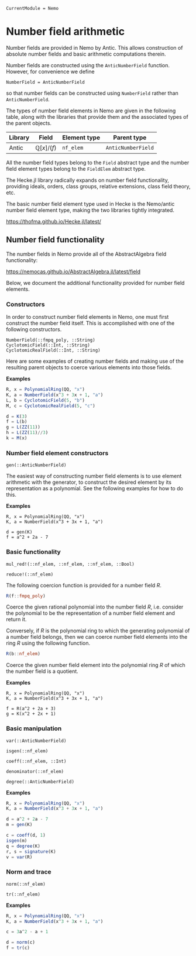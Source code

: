 ```@meta
CurrentModule = Nemo
```

# Number field arithmetic

Number fields are provided in Nemo by Antic. This allows construction of
absolute number fields and basic arithmetic computations therein.

Number fields are constructed using the `AnticNumberField` function. However,
for convenience we define

```
NumberField = AnticNumberField
```

so that number fields can be constructed using `NumberField` rather than
`AnticNumberField`. 

The types of number field elements in Nemo are given in the following table,
along with the libraries that provide them and the associated types of the
parent objects.

 Library | Field                          | Element type  | Parent type
---------|--------------------------------|---------------|---------------------
Antic    | $\mathbb{Q}[x]/(f)$            | `nf_elem`     | `AnticNumberField`

All the number field types belong to the `Field` abstract type and the number
field element types belong to the `FieldElem` abstract type.

The Hecke.jl library radically expands on number field functionality, providing
ideals, orders, class groups, relative extensions, class field theory, etc.

The basic number field element type used in Hecke is the Nemo/antic number field
element type, making the two libraries tightly integrated.

<https://thofma.github.io/Hecke.jl/latest/>

## Number field functionality

The number fields in Nemo provide all of the AbstractAlgebra field functionality:

<https://nemocas.github.io/AbstractAlgebra.jl/latest/field>

Below, we document the additional functionality provided for number field elements.

### Constructors

In order to construct number field elements in Nemo, one must first construct
the number field itself. This is accomplished with one of the following
constructors.

```@docs
NumberField(::fmpq_poly, ::String)
CyclotomicField(::Int, ::String)
CyclotomicRealField(::Int, ::String)
```

Here are some examples of creating number fields and making use of the
resulting parent objects to coerce various elements into those fields.

**Examples**

```julia
R, x = PolynomialRing(QQ, "x")
K, a = NumberField(x^3 + 3x + 1, "a")
L, b = CyclotomicField(5, "b")
M, c = CyclotomicRealField(5, "c")

d = K(3)
f = L(b)
g = L(ZZ(11))
h = L(ZZ(11)//3)
k = M(x)
```

### Number field element constructors

```@docs
gen(::AnticNumberField)
```

The easiest way of constructing number field elements is to use element
arithmetic with the generator, to construct the desired element by its
representation as a polynomial. See the following examples for how to do this.

**Examples**

```
R, x = PolynomialRing(QQ, "x")
K, a = NumberField(x^3 + 3x + 1, "a")

d = gen(K)
f = a^2 + 2a - 7
```

### Basic functionality

```@docs
mul_red!(::nf_elem, ::nf_elem, ::nf_elem, ::Bool)
```

```@docs
reduce!(::nf_elem)
```

The following coercion function is provided for a number field $R$.

```julia
R(f::fmpq_poly)
```

Coerce the given rational polynomial into the number field $R$, i.e. consider the
polynomial to be the representation of a number field element and return it.

Conversely, if $R$ is the polynomial ring to which the generating polynomial of a number
field belongs, then we can coerce number field elements into the ring $R$ using
the following function.

```julia
R(b::nf_elem)
```

Coerce the given number field element into the polynomial ring $R$ of which the
number field is a quotient.

**Examples**

```
R, x = PolynomialRing(QQ, "x")
K, a = NumberField(x^3 + 3x + 1, "a")

f = R(a^2 + 2a + 3)
g = K(x^2 + 2x + 1)
```

### Basic manipulation

```@docs
var(::AnticNumberField)
```

```@docs
isgen(::nf_elem)
```

```@docs
coeff(::nf_elem, ::Int)
```

```@docs
denominator(::nf_elem)
```

```@docs
degree(::AnticNumberField)
```

**Examples**

```julia
R, x = PolynomialRing(QQ, "x")
K, a = NumberField(x^3 + 3x + 1, "a")

d = a^2 + 2a - 7
m = gen(K)

c = coeff(d, 1)
isgen(m)
q = degree(K)
r, s = signature(K)
v = var(R)
```

### Norm and trace

```@docs
norm(::nf_elem)
```

```@docs
tr(::nf_elem)
```

**Examples**

```julia
R, x = PolynomialRing(QQ, "x")
K, a = NumberField(x^3 + 3x + 1, "a")

c = 3a^2 - a + 1

d = norm(c)
f = tr(c)
```
